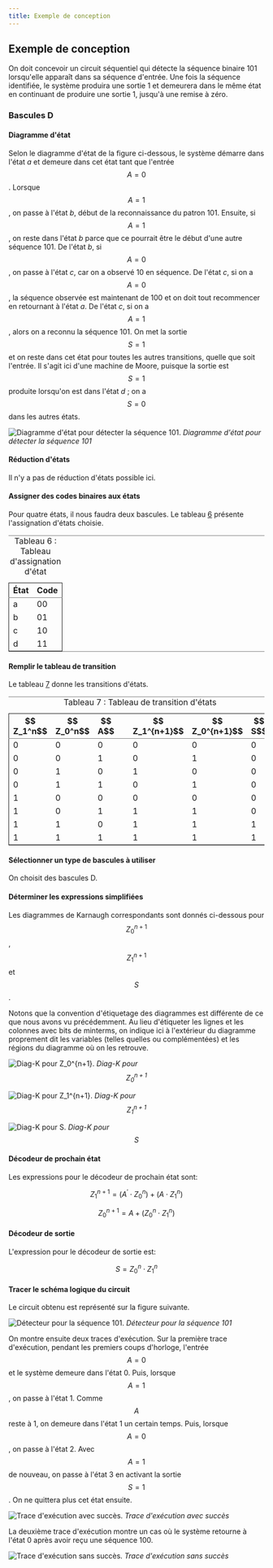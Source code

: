 ```yaml
---
title: Exemple de conception
---
```


## Exemple de conception

On doit concevoir un circuit séquentiel qui détecte la séquence
binaire 101 lorsqu'elle apparaît dans sa séquence d'entrée. Une fois
la séquence identifiée, le système produira une sortie 1 et demeurera
dans le même état en continuant de produire une sortie 1, jusqu'à une
remise à zéro.

### Bascules D

#### Diagramme d'état

 Selon le diagramme d'état de la figure ci-dessous, le
    système démarre dans l'état *a* et demeure dans cet état tant que
    l'entrée $$A=0$$. Lorsque $$A=1$$, on passe à l'état *b*, début de la
    reconnaissance du patron 101. Ensuite, si $$A=1$$, on reste dans
    l'état *b* parce que ce pourrait être le début d'une autre
    séquence 101. De l'état *b*, si $$A=0$$, on passe à l'état *c*, car on
    a observé 10 en séquence. De l'état *c*, si on a $$A=0$$, la séquence
    observée est maintenant de 100 et on doit tout recommencer en
    retournant à l'état *a*.  De l'état *c*, si on a $$A=1$$, alors on a
    reconnu la séquence 101. On met la sortie $$S=1$$ et on reste dans
    cet état pour toutes les autres transitions, quelle que soit
    l'entrée. Il s'agit ici d'une machine de Moore, puisque la sortie
    est $$S=1$$ produite lorsqu'on est dans l'état *d* ; on a $$S=0$$ dans
    les autres états.

![Diagramme d'état pour détecter la séquence 101.]({{site.baseurl}}/img/seq_101_sanscode.svg "Diagramme d'état pour détecter la séquence 101")
*Diagramme d'état pour détecter la séquence 101*


#### Réduction d'états 

Il n'y a pas de réduction d'états possible ici.

#### Assigner des codes binaires aux états

Pour quatre états, il nous faudra deux bascules.  Le tableau
[6](#orgc9da0ac) présente l'assignation d'états choisie.

<table id="orgc9da0ac" border="2" cellspacing="0" cellpadding="6" rules="groups" frame="hsides">
<caption class="t-above"><span class="table-number">Tableau 6 :</span> Tableau d'assignation d'état</caption>

<colgroup>
<col  class="org-left" />

<col  class="org-right" />
</colgroup>
<thead>
<tr>
<th scope="col" class="org-left">État</th>
<th scope="col" class="org-right">Code</th>
</tr>
</thead>

<tbody>
<tr>
<td class="org-left">a</td>
<td class="org-right">00</td>
</tr>


<tr>
<td class="org-left">b</td>
<td class="org-right">01</td>
</tr>


<tr>
<td class="org-left">c</td>
<td class="org-right">10</td>
</tr>


<tr>
<td class="org-left">d</td>
<td class="org-right">11</td>
</tr>

</tbody>
</table>

#### Remplir le tableau de transition

Le tableau [7](#org3ed7c99) donne les transitions d'états.

<table id="org3ed7c99" border="2" cellspacing="0" cellpadding="6" rules="groups" frame="hsides">
<caption class="t-above"><span class="table-number">Tableau 7 :</span> Tableau de transition d'états</caption>

<colgroup>
<col  class="org-right" />

<col  class="org-right" />

<col  class="org-right" />

<col  class="org-left" />

<col  class="org-right" />

<col  class="org-right" />

<col  class="org-right" />
</colgroup>
<thead>
<tr>
<th scope="col" class="org-right">$$ Z_1^n$$</th>
<th scope="col" class="org-right">$$ Z_0^n$$</th>
<th scope="col" class="org-right">$$ A$$</th>
<th scope="col" class="org-left">&#xa0;</th>
<th scope="col" class="org-right">$$ Z_1^{n+1}$$</th>
<th scope="col" class="org-right">$$  Z_0^{n+1}$$</th>
<th scope="col" class="org-right">$$ S$$</th>
</tr>
</thead>

<tbody>
<tr>
<td class="org-right">0</td>
<td class="org-right">0</td>
<td class="org-right">0</td>
<td class="org-left">&#xa0;</td>
<td class="org-right">0</td>
<td class="org-right">0</td>
<td class="org-right">0</td>
</tr>


<tr>
<td class="org-right">0</td>
<td class="org-right">0</td>
<td class="org-right">1</td>
<td class="org-left">&#xa0;</td>
<td class="org-right">0</td>
<td class="org-right">1</td>
<td class="org-right">0</td>
</tr>


<tr>
<td class="org-right">0</td>
<td class="org-right">1</td>
<td class="org-right">0</td>
<td class="org-left">&#xa0;</td>
<td class="org-right">1</td>
<td class="org-right">0</td>
<td class="org-right">0</td>
</tr>


<tr>
<td class="org-right">0</td>
<td class="org-right">1</td>
<td class="org-right">1</td>
<td class="org-left">&#xa0;</td>
<td class="org-right">0</td>
<td class="org-right">1</td>
<td class="org-right">0</td>
</tr>


<tr>
<td class="org-right">1</td>
<td class="org-right">0</td>
<td class="org-right">0</td>
<td class="org-left">&#xa0;</td>
<td class="org-right">0</td>
<td class="org-right">0</td>
<td class="org-right">0</td>
</tr>


<tr>
<td class="org-right">1</td>
<td class="org-right">0</td>
<td class="org-right">1</td>
<td class="org-left">&#xa0;</td>
<td class="org-right">1</td>
<td class="org-right">1</td>
<td class="org-right">0</td>
</tr>


<tr>
<td class="org-right">1</td>
<td class="org-right">1</td>
<td class="org-right">0</td>
<td class="org-left">&#xa0;</td>
<td class="org-right">1</td>
<td class="org-right">1</td>
<td class="org-right">1</td>
</tr>


<tr>
<td class="org-right">1</td>
<td class="org-right">1</td>
<td class="org-right">1</td>
<td class="org-left">&#xa0;</td>
<td class="org-right">1</td>
<td class="org-right">1</td>
<td class="org-right">1</td>
</tr>
</tbody>
</table>

#### Sélectionner un type de bascules à utiliser

On choisit des bascules D. 


#### Déterminer les expressions simplifiées 


Les diagrammes de Karnaugh correspondants sont donnés ci-dessous pour $$
Z_0^{n+1}$$, $$ Z_1^{n+1}$$  et $$S$$.

Notons que la convention d'étiquetage des diagrammes est différente de
ce que nous avons vu précédemment.  Au lieu d'étiqueter les lignes et
les colonnes avec bits de minterms, on indique ici à l'extérieur du
diagramme proprement dit les variables (telles quelles ou
complémentées) et les régions du diagramme où on les retrouve.

![Diag-K pour Z_0^{n+1}.]({{site.baseurl}}/img/diag-k_z0.png "Diag-K pour $$ Z_0^{n+1}$$")
*Diag-K pour  $$ Z_0^{n+1}$$*

![Diag-K pour Z_1^{n+1}.]({{site.baseurl}}/img/diag-k_z1.png "Diag-K pour $$ Z_1^{n+1}$$")
*Diag-K pour $$ Z_1^{n+1}$$*

![Diag-K pour S.]({{site.baseurl}}/img/diag-k_S.png "Diag-K pour $$ S$$")
*Diag-K pour $$ S$$*

#### Décodeur de prochain état

Les expressions pour le décodeur de prochain état sont:

$$ Z_1^{n+1} = (A^\prime \cdot Z_0^{n}) + (A \cdot  Z_1^{n}) $$

$$ Z_0^{n+1} = A + (Z_0^{n} \cdot Z_1^{n}) $$

#### Décodeur de sortie

L'expression pour le décodeur de sortie est:

$$ S = Z_0^{n} \cdot Z_1^{n} $$

#### Tracer le schéma logique du circuit

Le circuit obtenu est représenté sur la figure suivante. 

![Détecteur pour la séquence 101.]({{site.baseurl}}/img/exemp_seq101_circ.svg "Détecteur pour la séquence 101")
*Détecteur pour la séquence 101*


On montre ensuite deux traces d'exécution.  Sur la première trace
   d'exécution, pendant les premiers coups d'horloge, l'entrée $$A=0$$
   et le système demeure dans l'état 0. Puis, lorsque $$A=1$$, on
   passe à l'état 1. Comme $$A$$ reste à 1, on demeure dans l'état 1
   un certain temps. Puis, lorsque $$A=0$$, on passe à l'état 2. Avec
   $$A=1$$ de nouveau, on passe à l'état 3 en activant la sortie
   $$S=1$$. On ne quittera plus cet état ensuite.

![Trace d'exécution avec succès.]({{site.baseurl}}/img/exemp_seq101_trace1.svg "Trace d'exécution avec succès")
*Trace d'exécution avec succès*

La deuxième trace d'exécution montre un cas où le système retourne à
l'état 0 après avoir reçu une séquence 100.
   
![Trace d'exécution sans succès.]({{site.baseurl}}/img/exemp_seq101_trace2.svg "Trace d'exécution sans succès")
*Trace d'exécution sans succès*

